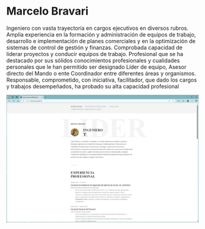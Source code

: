# Marcelo Bravari

Ingeniero con vasta trayectoria en cargos ejecutivos en diversos rubros. Amplia experiencia en la formación y administración de equipos de trabajo, desarrollo e implementación de planes comerciales y en la optimización de sistemas de control de gestión y finanzas. Comprobada capacidad de liderar proyectos y conducir equipos de trabajo. Profesional que se ha destacado por sus sólidos conocimientos profesionales y cualidades personales que le han permitido ser designado Líder de equipo, Asesor directo del Mando o ente Coordinador entre diferentes áreas y organismos. Responsable, comprometido, con iniciativa, facilitador, que dado los cargos y trabajos desempeñados, ha probado su alta capacidad profesional

![C.V.](./Imagen.png)

